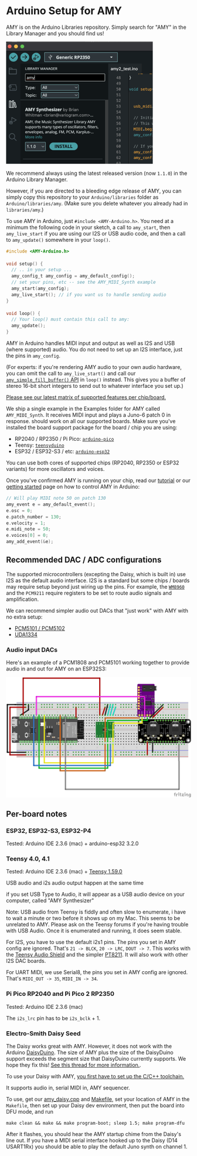 # Arduino Setup for AMY

AMY is on the Arduino Libraries repository. Simply search for "AMY" in the Library Manager and you should find us!

<img src="https://github.com/shorepine/amy/raw/main/docs/arduino1.png" width="400"/>

We recommend always using the latest released version (now `1.1.0`) in the Arduino Library Manager. 

However, if you are directed to a bleeding edge release of AMY, you can simply copy this repository to your `Arduino/libraries` folder as `Arduino/libraries/amy`. (Make sure you delete whatever you already had in `libraries/amy`.)

To use AMY in Arduino, just `#include <AMY-Arduino.h>`. You need at a minimum the following code in your sketch, a call to `amy_start`, then `amy_live_start` if you are using our I2S or USB audio code, and then a call to `amy_update()` somewhere in your `loop()`. 

```c
#include <AMY-Arduino.h>

void setup() {
  // .. in your setup ...
  amy_config_t amy_config = amy_default_config();
  // set your pins, etc -- see the AMY_MIDI_Synth example
  amy_start(amy_config);
  amy_live_start(); // if you want us to handle sending audio
}

void loop() {
  // Your loop() must contain this call to amy:
  amy_update(); 
}
```

AMY in Arduino handles MIDI input and output as well as I2S and USB (where supported) audio. You do not need to set up an I2S interface, just the pins in `amy_config`.

(For experts: if you're rendering AMY audio to your own audio hardware, you can omit the call to `amy_live_start()` and call our [`amy_simple_fill_buffer()` API](api.md) in `loop()` instead. This gives you a buffer of stereo 16-bit short integers to send out to whatever interface you set up.)

[Please see our latest matrix of supported features per chip/board.](https://github.com/shorepine/amy/issues/354)

We ship a single example in the Examples folder for AMY called `AMY_MIDI_Synth`. It receives MIDI input and plays a Juno-6 patch 0 in response. should work on all our supported boards. Make sure you've installed the board support package for the board / chip you are using:

 * RP2040 / RP2350 / Pi Pico: [`arduino-pico`](https://arduino-pico.readthedocs.io/en/latest/install.html#installing-via-arduino-boards-manager)
 * Teensy: [`teensyduino`](https://www.pjrc.com/teensy/td_download.html)
 * ESP32 / ESP32-S3 / etc: [`arduino-esp32`](https://espressif-docs.readthedocs-hosted.com/projects/arduino-esp32/en/latest/installing.html)

You can use both cores of supported chips (RP2040, RP2350 or ESP32 variants) for more oscillators and voices.

Once you've confirmed AMY is running on your chip, read our [tutorial](tutorial.html) or our [getting started](../README.md) page on how to control AMY in Arduino:

```c
// Will play MIDI note 50 on patch 130
amy_event e = amy_default_event();
e.osc = 0;
e.patch_number = 130;
e.velocity = 1;
e.midi_note = 50;
e.voices[0] = 0;
amy_add_event(&e);
```

## Recommended DAC / ADC configurations

The supported microcontrollers (excepting the Daisy, which is built in) use I2S as the default audio interface. I2S is a standard but some chips / boards may require setup beyond just wiring up the pins. For example, the [`WM8960`](https://www.waveshare.com/wiki/WM8960_Audio_HAT) and the `PCM9211` require registers to be set to route audio signals and amplification. 

We can recommend simpler audio out DACs that "just work" with AMY with no extra setup:

 * [PCM5101 / PCM5102](https://www.amazon.com/dp/B0DCGF2TN1?th=1)
 * [UDA1334](https://www.adafruit.com/product/3678)


### Audio input DACs

Here's an example of a PCM1808 and PCM5101 working together to provide audio in and out for AMY on an ESP32S3:

<img src="AMY-Arduino-ESP32S3_bb.png" width="600"/>


## Per-board notes

### ESP32, ESP32-S3, ESP32-P4

Tested: Arduino IDE 2.3.6 (mac) + arduino-esp32 3.2.0


### Teensy 4.0, 4.1

Tested: Arduino IDE 2.3.6 (mac) + [Teensy 1.59.0](https://www.pjrc.com/teensy/teensyduino.html)

USB audio and i2s audio output happen at the same time

if you set USB Type to Audio, it will appear as a USB audio device on your computer, called "AMY Synthesizer"

Note: USB audio from Teensy is fiddly and often slow to enumerate, i have to wait a minute or two before it shows up on my Mac. This seems to be unrelated to AMY. Please ask on the Teensy forums if you're having trouble with USB Audio. Once it is enumerated and running, it does seem stable.

For I2S, you have to use the default i2s1 pins. The pins you set in AMY config are ignored. That's `21 -> BLCK`, `20 -> LRC`, `DOUT -> 7`. This works with the [Teensy Audio Shield](https://www.pjrc.com/store/teensy3_audio.html) and the simpler [PT8211](https://www.pjrc.com/store/pt8211_kit.html). It will also work with other I2S DAC boards. 

For UART MIDI, we use Serial8, the pins you set in AMY config are ignored. That's `MIDI_OUT -> 35`, `MIDI_IN -> 34`.



### Pi Pico RP2040 and Pi Pico 2 RP2350

Tested: Arduino IDE 2.3.6 (mac)

The `i2s_lrc` pin has to be `i2s_bclk` + 1.


### Electro-Smith Daisy Seed

The Daisy works great with AMY.  However, it does not work with the Arduino [DaisyDuino](https://daisy.audio/tutorials/arduino-dev-env/#welcome-to-daisyduino). The size of AMY plus the size of the DaisyDuino support exceeds the segment size that DaisyDuino currently supports. We hope they fix this! [See this thread for more information.](https://forum.electro-smith.com/t/arduino-how-to-use-512k-ram-area-for-program-space/4839). 

To use your Daisy with AMY, [you first have to set up the C/C++ toolchain.](https://daisy.audio/tutorials/cpp-dev-env/#follow-along-with-the-video-guide)

It supports audio in, serial MIDI in, AMY sequencer.

To use, get our [amy_daisy.cpp](https://github.com/shorepine/amy/raw/main/daisy/amy_daisy.cpp) and [Makefile](https://github.com/shorepine/amy/raw/main/daisy/Makefile), set your location of AMY in the `Makefile`, then set up your Daisy dev environment, then put the board into DFU mode, and run

```
make clean && make && make program-boot; sleep 1.5; make program-dfu
```

After it flashes, you should hear the AMY startup chime from the Daisy's line out.  If you have a MIDI serial interface hooked up to the Daisy (D14 USART1Rx) you should be able to play the default Juno synth on channel 1.

